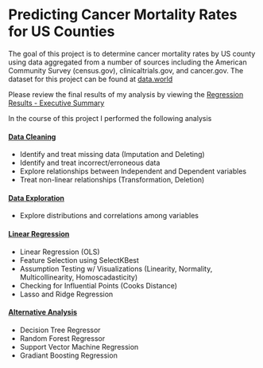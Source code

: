# Predicting Cancer Mortality Rates for US Counties

The goal of this project is to determine cancer mortality rates by US county using data aggregated from a number of sources including the American Community Survey (census.gov), clinicaltrials.gov, and cancer.gov. The dataset for this project can be found at [data.world](https://data.world/nrippner/ols-regression-challenge)

Please review the final results of my analysis by viewing the [Regression Results - Executive Summary]() 

In the course of this project I performed the following analysis

#### [Data Cleaning]()
 - Identify and treat missing data (Imputation and Deleting)
 - Identify and treat incorrect/erroneous data
 - Explore relationships between Independent and Dependent variables
 - Treat non-linear relationships (Transformation, Deletion)

#### [Data Exploration]()
 - Explore distributions and correlations among variables

#### [Linear Regression]()
 - Linear Regression (OLS)
 - Feature Selection using SelectKBest
 - Assumption Testing w/ Visualizations (Linearity, Normality, Multicollinearity, Homoscadasticity)
 - Checking for Influential Points (Cooks Distance)
 - Lasso and Ridge Regression

#### [Alternative Analysis](https://github.com/uscgregory/Regression/blob/main/Regression%20-%20Alternative%20Models.ipynb)
 - Decision Tree Regressor 
 - Random Forest Regressor 
 - Support Vector Machine Regression
 - Gradiant Boosting Regression
